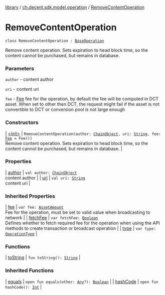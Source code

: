 [library](../../index.md) / [ch.decent.sdk.model.operation](../index.md) / [RemoveContentOperation](./index.md)

# RemoveContentOperation

`class RemoveContentOperation : `[`BaseOperation`](../-base-operation/index.md)

Remove content operation. Sets expiration to head block time, so the content cannot be purchased, but remains in database.

### Parameters

`author` - content author

`uri` - content uri

`fee` - [Fee](../../ch.decent.sdk.model/-fee/index.md) fee for the operation, by default the fee will be computed in DCT asset.
When set to other then DCT, the request might fail if the asset is not convertible to DCT or conversion pool is not large enough

### Constructors

| [&lt;init&gt;](-init-.md) | `RemoveContentOperation(author: `[`ChainObject`](../../ch.decent.sdk.model/-chain-object/index.md)`, uri: `[`String`](https://kotlinlang.org/api/latest/jvm/stdlib/kotlin/-string/index.html)`, fee: `[`Fee`](../../ch.decent.sdk.model/-fee/index.md)` = Fee())`<br>Remove content operation. Sets expiration to head block time, so the content cannot be purchased, but remains in database. |

### Properties

| [author](author.md) | `val author: `[`ChainObject`](../../ch.decent.sdk.model/-chain-object/index.md)<br>content author |
| [uri](uri.md) | `val uri: `[`String`](https://kotlinlang.org/api/latest/jvm/stdlib/kotlin/-string/index.html)<br>content uri |

### Inherited Properties

| [fee](../-base-operation/fee.md) | `var fee: `[`AssetAmount`](../../ch.decent.sdk.model/-asset-amount/index.md)<br>Fee for the operation, must be set to valid value when broadcasting to network |
| [fetchFee](../-base-operation/fetch-fee.md) | `var fetchFee: `[`Boolean`](https://kotlinlang.org/api/latest/jvm/stdlib/kotlin/-boolean/index.html)<br>Defines whether to fetch required fee for the operation when using the API methods to create transaction or broadcast operation |
| [type](../-base-operation/type.md) | `var type: `[`OperationType`](../-operation-type/index.md) |

### Functions

| [toString](to-string.md) | `fun toString(): `[`String`](https://kotlinlang.org/api/latest/jvm/stdlib/kotlin/-string/index.html) |

### Inherited Functions

| [equals](../-base-operation/equals.md) | `open fun equals(other: `[`Any`](https://kotlinlang.org/api/latest/jvm/stdlib/kotlin/-any/index.html)`?): `[`Boolean`](https://kotlinlang.org/api/latest/jvm/stdlib/kotlin/-boolean/index.html) |
| [hashCode](../-base-operation/hash-code.md) | `open fun hashCode(): `[`Int`](https://kotlinlang.org/api/latest/jvm/stdlib/kotlin/-int/index.html) |

